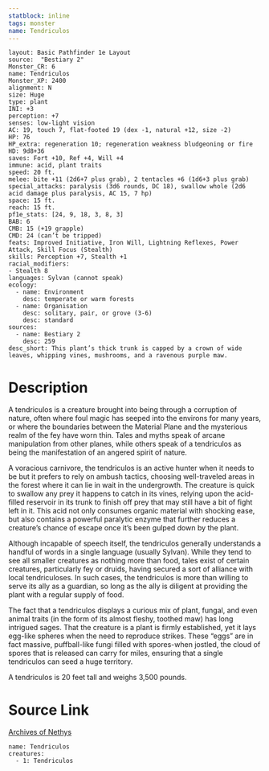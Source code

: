 ```yaml
---
statblock: inline
tags: monster
name: Tendriculos
---
```

```statblock
layout: Basic Pathfinder 1e Layout
source:  "Bestiary 2"
Monster_CR: 6
name: Tendriculos
Monster_XP: 2400
alignment: N
size: Huge
type: plant
INI: +3
perception: +7
senses: low-light vision
AC: 19, touch 7, flat-footed 19 (dex -1, natural +12, size -2)
HP: 76
HP_extra: regeneration 10; regeneration weakness bludgeoning or fire
HD: 9d8+36
saves: Fort +10, Ref +4, Will +4
immune: acid, plant traits
speed: 20 ft.
melee: bite +11 (2d6+7 plus grab), 2 tentacles +6 (1d6+3 plus grab)
special_attacks: paralysis (3d6 rounds, DC 18), swallow whole (2d6 acid damage plus paralysis, AC 15, 7 hp)
space: 15 ft.
reach: 15 ft.
pf1e_stats: [24, 9, 18, 3, 8, 3]
BAB: 6
CMB: 15 (+19 grapple)
CMD: 24 (can’t be tripped)
feats: Improved Initiative, Iron Will, Lightning Reflexes, Power Attack, Skill Focus (Stealth)
skills: Perception +7, Stealth +1
racial_modifiers:
- Stealth 8
languages: Sylvan (cannot speak)
ecology:
  - name: Environment
    desc: temperate or warm forests
  - name: Organisation
    desc: solitary, pair, or grove (3-6)
    desc: standard
sources:
  - name: Bestiary 2
    desc: 259
desc_short: This plant’s thick trunk is capped by a crown of wide leaves, whipping vines, mushrooms, and a ravenous purple maw.
```
# Description
A tendriculos is a creature brought into being through a corruption of nature, often where foul magic has seeped into the environs for many years, or where the boundaries between the Material Plane and the mysterious realm of the fey have worn thin. Tales and myths speak of arcane manipulation from other planes, while others speak of a tendriculos as being the manifestation of an angered spirit of nature.

A voracious carnivore, the tendriculos is an active hunter when it needs to be but it prefers to rely on ambush tactics, choosing well-traveled areas in the forest where it can lie in wait in the undergrowth. The creature is quick to swallow any prey it happens to catch in its vines, relying upon the acid-filled reservoir in its trunk to finish off prey that may still have a bit of fight left in it. This acid not only consumes organic material with shocking ease, but also contains a powerful paralytic enzyme that further reduces a creature’s chance of escape once it’s been gulped down by the plant.

Although incapable of speech itself, the tendriculos generally understands a handful of words in a single language (usually Sylvan). While they tend to see all smaller creatures as nothing more than food, tales exist of certain creatures, particularly fey or druids, having secured a sort of alliance with local tendriculoses. In such cases, the tendriculos is more than willing to serve its ally as a guardian, so long as the ally is diligent at providing the plant with a regular supply of food.

The fact that a tendriculos displays a curious mix of plant, fungal, and even animal traits (in the form of its almost fleshy, toothed maw) has long intrigued sages. That the creature is a plant is firmly established, yet it lays egg-like spheres when the need to reproduce strikes. These “eggs” are in fact massive, puffball-like fungi filled with spores-when jostled, the cloud of spores that is released can carry for miles, ensuring that a single tendriculos can seed a huge territory.

A tendriculos is 20 feet tall and weighs 3,500 pounds.
# Source Link
[Archives of Nethys](https://aonprd.com/MonsterDisplay.aspx?ItemName=Tendriculos)
```encounter-table
name: Tendriculos
creatures:
  - 1: Tendriculos
```
